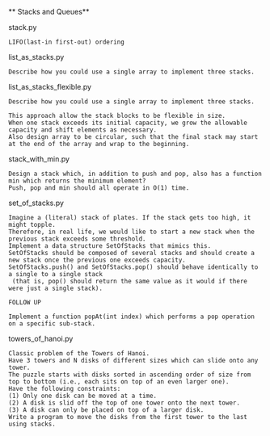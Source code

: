 ** Stacks and Queues**


stack.py

    LIFO(last-in first-out) ordering


list_as_stacks.py

    Describe how you could use a single array to implement three stacks.


list_as_stacks_flexible.py

    Describe how you could use a single array to implement three stacks.

    This approach allow the stack blocks to be flexible in size.
    When one stack exceeds its initial capacity, we grow the allowable capacity and shift elements as necessary.
    Also design array to be circular, such that the final stack may start at the end of the array and wrap to the beginning.


stack_with_min.py

    Design a stack which, in addition to push and pop, also has a function min which returns the minimum element?
    Push, pop and min should all operate in O(1) time.


set_of_stacks.py

    Imagine a (literal) stack of plates. If the stack gets too high, it might topple.
    Therefore, in real life, we would like to start a new stack when the previous stack exceeds some threshold.
    Implement a data structure SetOfStacks that mimics this.
    SetOfStacks should be composed of several stacks and should create a new stack once the previous one exceeds capacity.
    SetOfStacks.push() and SetOfStacks.pop() should behave identically to a single to a single stack
     (that is, pop() should return the same value as it would if there were just a single stack).

    FOLLOW UP

    Implement a function popAt(int index) which performs a pop operation on a specific sub-stack.


towers_of_hanoi.py

    Classic problem of the Towers of Hanoi.
    Have 3 towers and N disks of different sizes which can slide onto any tower.
    The puzzle starts with disks sorted in ascending order of size from top to bottom (i.e., each sits on top of an even larger one).
    Have the following constraints:
    (1) Only one disk can be moved at a time.
    (2) A disk is slid off the top of one tower onto the next tower.
    (3) A disk can only be placed on top of a larger disk.
    Write a program to move the disks from the first tower to the last using stacks.
